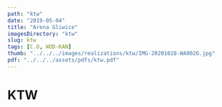 ```yaml
---
path: "ktw"
date: "2019-05-04"
title: "Arena Gliwice"
imagesDirectory: "ktw"
slug: ktw
tags: [C.O, WOD-KAN]
thumb: "../../../images/realizations/ktw/IMG-20201028-WA0026.jpg"
pdf: "../../../assets/pdfs/ktw.pdf"
---
```


# KTW
